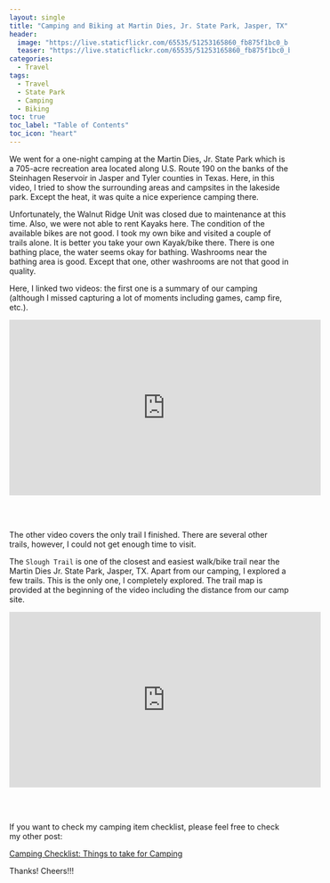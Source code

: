 ```yaml
---
layout: single
title: "Camping and Biking at Martin Dies, Jr. State Park, Jasper, TX"
header:
  image: "https://live.staticflickr.com/65535/51253165860_fb875f1bc0_b.jpg"
  teaser: "https://live.staticflickr.com/65535/51253165860_fb875f1bc0_b.jpg"
categories:
  - Travel
tags:
  - Travel
  - State Park
  - Camping
  - Biking
toc: true
toc_label: "Table of Contents"
toc_icon: "heart"
---
```


We went for a one-night camping at the Martin Dies, Jr. State Park which is a 705-acre recreation area located along U.S. Route 190 on the banks of the Steinhagen Reservoir in Jasper and Tyler counties in Texas. Here, in this video, I tried to show the surrounding areas and campsites in the lakeside park. Except the heat, it was quite a nice experience camping there. 

Unfortunately, the Walnut Ridge Unit was closed due to maintenance at this time. Also, we were not able to rent Kayaks here. The condition of the available bikes are not good. I took my own bike and visited a couple of trails alone. It is better you take your own Kayak/bike there. There is one bathing place, the water seems okay for bathing. Washrooms near the bathing area is good. Except that one, other washrooms are not that good in quality.

Here, I linked two videos: the first one is a summary of our camping (although I missed capturing a lot of moments including games, camp fire, etc.).
<iframe src="https://www.youtube.com/embed/cMHv8hdtKbU" width="560" height="315" frameborder="0"> </iframe>

<br/><br/>

The other video covers the only trail I finished. There are several other trails, however, I could not get enough time to visit.

The `Slough Trail` is one of the closest and easiest walk/bike trail near the Martin Dies Jr. State Park, Jasper, TX. Apart from our camping, I explored a few trails. This is the only one, I completely explored. The trail map is provided at the beginning of the video including the distance from our camp site.
<iframe src="https://www.youtube.com/embed/u4CiK4moqWQ" width="560" height="315" frameborder="0"> </iframe>

<br/><br/>

If you want to check my camping item checklist, please feel free to check my other post:

[Camping Checklist: Things to take for Camping](https://shantoroy.com/travel/things-to-take-for-camping/)

Thanks! Cheers!!!
<!--stackedit_data:
eyJoaXN0b3J5IjpbOTE4NjA3MzY2LC0yMDExNzI3OTk0LC0yMT
A1OTI1MjM1XX0=
-->